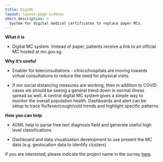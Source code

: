 ```yaml
---
title: DigiMC
layout: layout-page-sidenav
short_description: >
  System for digital medical certificates to replace paper MCs.
---
```


**What it is**

- Digital MC system. Instead of paper, patients receive a link to an official MC hosted at mc.gov.sg.

**Why it’s useful**

- Enabler for teleconsultations - clinics/hospitals are moving towards virtual consultations to reduce the need for physical visits.

- If our social distancing measures are working, then in addition to COVID cases we should be seeing a general trend down in normal illness spread as well. A central digital MC system gives a simple way to monitor the overall population health. Dashboards and alert can be setup to track flu/fever/cough/cold trends and highlight specific patterns

**How you can help**

- AI/ML help to parse free text diagnosis field and generate useful high level classifications

- Dashboard and data visualization development to use present the MC data (e.g. geolocation data to identify clusters)

If you are interested, please indicate the project name in the survey [here](https://go.gov.sg/govtech-volunteers).
